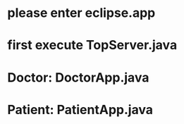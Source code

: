 # please enter eclipse.app

# first execute TopServer.java

# Doctor: DoctorApp.java

# Patient: PatientApp.java
